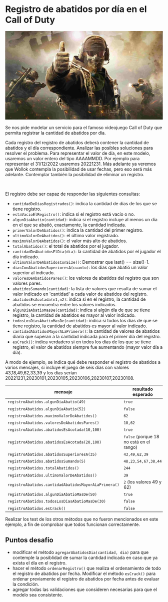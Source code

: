 # Registro de abatidos por día en el Call of Duty
![Portada](portadaCOD.png)

Se nos pide modelar un servicio para el famoso videojuego Call of Duty que permita registrar la cantidad de abatidos por día. 

Cada registro del registro de abatidos deberá contener la cantidad de abatidos y el día correspondiente. Analizar las posibles soluciones para resolver el problema. 
Para representar el valor de día, en este modelo, usaremos un valor entero del tipo AAAAMMDD. Por ejemplo para representar el 31/12/2022 usaremos 20221231. Más adelante ya veremos que Wollok contempla la posibilidad de usar fechas, pero eso será más adelante. 
Contemplar también la posibilidad de eliminar un registro.

<br>

El registro debe ser capaz de responder las siguientes consultas:
- `cantidadDeDiasRegistrados()`: indica la cantidad de días de los que se tiene registro.
- `estaVacioElRegistro()`: indica si el registro está vacío o no.
- `algunDiaAbatio(cantidad)`: indica si el registro incluye al menos un día en el que se abatió, exactamente, la cantidad indicada.
- `primerValorDeAbatidos()`: indica la cantidad del primer registro.
- `ultimoValorDeAbatidos()`: el último valor registrado.  
- `maximoValorDeAbatidos()`: el valor más alto de abatidos.
- `totalAbatidos()`: el total de abatidos por el jugador.
- `cantidadDeAbatidosElDia(dia)`: la cantidad de abatidos por el jugador el día indicado.
- `ultimoValorDeAbatidosConSize()`: Demostrar que last() == size()-1.
- `diasConAbatidosSuperioresA(cuanto)`: los dias que abatió un valor superior al indicado.
- `valoresDeAbatidosPares()`: los valores de abatidos del registro que son valores pares.
- `abatidosSumando(cantidad)`: la lista de valores que resulta de sumar el valor indicado en 'cantidad' a cada valor de abatidos del registro. 
- `abatidosEsAcotada(n1,n2)`: indica si en el registro, la cantidad de abatidos se encuentra entre los valores indicados.
- `algunDiaAbatioMasDe(cantidad)`: indica si algún día de que se tiene registro, la cantidad de abatidos es mayor al valor indicado.
- `todosLosDiasAbatioMasDe(cantidad)`: indica si todos los días de que se tiene registro, la cantidad de abatidos es mayor al valor indicado.
- `cantidadAbatidosMayorALaPrimera()`: la cantidad de valores de abatidos diaria que superan a la cantidad indicada para el primer día del registro.
- `esCrack()`: indica verdadero si en todos los días de los que se tiene registro, el valor de abatidos siempre fue aumentando (mayor valor día a día).

A modo de ejemplo, se indica qué debe responder el registro de abatidos a varios mensajes, si incluye el juego de seis días con valores 43,18,49,62,33,39 y los días serían 20221231,20230101,20230105,20230106,20230107,20230108.
 
| mensaje | resultado esperado | 
| --- | --- |
| `registroAbatidos.algunDiaAbatio(49)` | `true` |
| `registroAbatidos.algunDiaAbatio(52)` | `false` |
| `registroAbatidos.maximoValorDeAbatidos()` | `62` |
| `registroAbatidos.valoresDeAbatidosPares()` | `18,62` |
| `registroAbatidos.abatidosEsAcotada(10,100)` | `true` |
| `registroAbatidos.abatidosEsAcotada(20,100)` | `false` (porque 18 no está en el rango) |
| `registroAbatidos.abatidosSuperioresA(35)` | `43,49,62,39` |
| `registroAbatidos.abatidosSumando(5)` | `48,23,54,67,38,44` |
| `registroAbatidos.totalAbatidos()` | `244` |
| `registroAbatidos.ultimoValorDeAbatidos()` | `39` |
| `registroAbatidos.cantidadAbatidosMayorALaPrimera()` | `2` (los valores 49 y 62) |
| `registroAbatidos.algunDiaAbatioMasDe(50)` | `true` |
| `registroAbatidos.todosLosDiasAbatioMasDe(30)` | `false` |
| `registroAbatidos.esCrack()` | `false` |

Realizar los test de los otros métodos que no fueron mencionados en este ejemplo, a fin de comprobar que todos funcionan correctamente.

## Puntos desafío

- modificar el método `agregarAbatidosDia(cantidad, dia)` para que contemple la posiblidad de sumar la cantidad indicada en caso que ya exista el día en el registro.
- hacer el método `ordenarRegistro()` que realiza el ordenamiento de todo el registro de abatidos por fecha. Modificar el método `esCrack()` para ordenar previamente el registro de abatidos por fecha antes de evaluar la condición. 
- agregar todas las validaciones que consideren necesarias para que el modelo sea consistente. 
